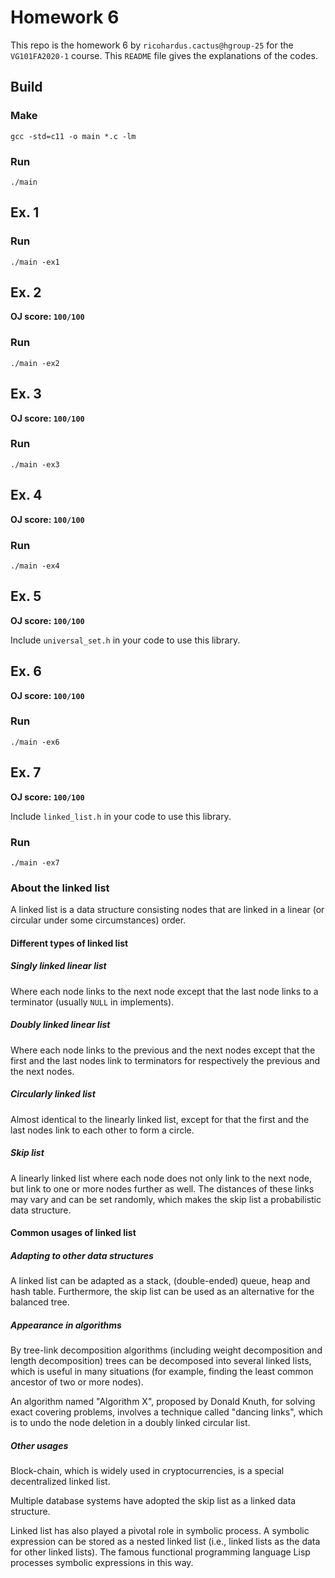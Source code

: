 # Homework 6

This repo is the homework 6 by `ricohardus.cactus@hgroup-25` for the `VG101FA2020-1` course. This `README` file gives the explanations of the codes.

## Build

### Make

```shell
gcc -std=c11 -o main *.c -lm
```

### Run

```shell
./main
```

## Ex. 1

### Run

```shell
./main -ex1
```

## Ex. 2

**OJ score: `100/100`**

### Run

```shell
./main -ex2
```

## Ex. 3

**OJ score: `100/100`**

### Run

```shell
./main -ex3
```

## Ex. 4

**OJ score: `100/100`**

### Run

```shell
./main -ex4
```

## Ex. 5

**OJ score: `100/100`**

Include `universal_set.h` in your code to use this library.

## Ex. 6

**OJ score: `100/100`**

### Run

```shell
./main -ex6
```

## Ex. 7

**OJ score: `100/100`**

Include `linked_list.h` in your code to use this library.

### Run

```shell
./main -ex7
```

### About the linked list

A linked list is a data structure consisting nodes that are linked in a linear (or circular under some circumstances) order.

#### Different types of linked list

##### Singly linked linear list

Where each node links to the next node except that the last node links to a terminator (usually `NULL` in implements).

##### Doubly linked linear list

Where each node links to the previous and the next nodes except that the first and the last nodes link to terminators for respectively the previous and the next nodes.

##### Circularly linked list

Almost identical to the linearly linked list, except for that the first and the last nodes link to each other to form a circle.

##### Skip list

A linearly linked list where each node does not only link to the next node, but link to one or more nodes further as well. The distances of these links may vary and can be set randomly, which makes the skip list a probabilistic data structure.

#### Common usages of linked list

##### Adapting to other data structures

A linked list can be adapted as a stack, (double-ended) queue, heap and hash table. Furthermore, the skip list can be used as an alternative for the balanced tree.

##### Appearance in algorithms

By tree-link decomposition algorithms (including weight decomposition and length decomposition) trees can be decomposed into several linked lists, which is useful in many situations (for example, finding the least common ancestor of two or more nodes).

An algorithm named "Algorithm X", proposed by Donald Knuth, for solving exact covering problems, involves a technique called "dancing links", which is to undo the node deletion in a doubly linked circular list.

##### Other usages

Block-chain, which is widely used in cryptocurrencies,  is a special decentralized linked list.

Multiple database systems have adopted the skip list as a linked data structure.

Linked list has also played a pivotal role in symbolic process. A symbolic expression can be stored as a nested linked list (i.e., linked lists as the data for other linked lists). The famous functional programming language Lisp processes symbolic expressions in this way.

